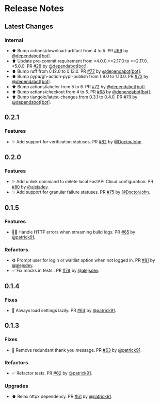 # Release Notes

## Latest Changes

### Internal

* ⬆ Bump actions/download-artifact from 4 to 5. PR [#69](https://github.com/fastapilabs/fastapi-cloud-cli/pull/69) by [@dependabot[bot]](https://github.com/apps/dependabot).
* ⬆ Update pre-commit requirement from <4.0.0,>=2.17.0 to >=2.17.0,<5.0.0. PR [#28](https://github.com/fastapilabs/fastapi-cloud-cli/pull/28) by [@dependabot[bot]](https://github.com/apps/dependabot).
* ⬆ Bump ruff from 0.12.0 to 0.13.0. PR [#77](https://github.com/fastapilabs/fastapi-cloud-cli/pull/77) by [@dependabot[bot]](https://github.com/apps/dependabot).
* ⬆ Bump pypa/gh-action-pypi-publish from 1.9.0 to 1.13.0. PR [#73](https://github.com/fastapilabs/fastapi-cloud-cli/pull/73) by [@dependabot[bot]](https://github.com/apps/dependabot).
* ⬆ Bump actions/labeler from 5 to 6. PR [#72](https://github.com/fastapilabs/fastapi-cloud-cli/pull/72) by [@dependabot[bot]](https://github.com/apps/dependabot).
* ⬆ Bump actions/checkout from 4 to 5. PR [#68](https://github.com/fastapilabs/fastapi-cloud-cli/pull/68) by [@dependabot[bot]](https://github.com/apps/dependabot).
* ⬆ Bump tiangolo/latest-changes from 0.3.1 to 0.4.0. PR [#70](https://github.com/fastapilabs/fastapi-cloud-cli/pull/70) by [@dependabot[bot]](https://github.com/apps/dependabot).

## 0.2.1

### Features

* ✨ Add support for verification statuses. PR [#82](https://github.com/fastapilabs/fastapi-cloud-cli/pull/82) by [@DoctorJohn](https://github.com/DoctorJohn).

## 0.2.0

### Features

* ✨ Add unlink command to delete local FastAPI Cloud configuration. PR [#80](https://github.com/fastapilabs/fastapi-cloud-cli/pull/80) by [@alejsdev](https://github.com/alejsdev).
* ✨ Add support for granular failure statuses. PR [#75](https://github.com/fastapilabs/fastapi-cloud-cli/pull/75) by [@DoctorJohn](https://github.com/DoctorJohn).

## 0.1.5

### Features

* 🧑‍💻 Handle HTTP errors when streaming build logs. PR [#65](https://github.com/fastapilabs/fastapi-cloud-cli/pull/65) by [@patrick91](https://github.com/patrick91).

### Refactors

* ♻️ Prompt user for login or waitlist option when not logged in. PR [#81](https://github.com/fastapilabs/fastapi-cloud-cli/pull/81) by [@alejsdev](https://github.com/alejsdev).
* ✅ Fix mocks in tests . PR [#78](https://github.com/fastapilabs/fastapi-cloud-cli/pull/78) by [@alejsdev](https://github.com/alejsdev).

## 0.1.4

### Fixes

* 🐛 Always load settings lazily. PR [#64](https://github.com/fastapilabs/fastapi-cloud-cli/pull/64) by [@patrick91](https://github.com/patrick91).

## 0.1.3

### Fixes

* 🐛 Remove redundant thank you message. PR [#63](https://github.com/fastapilabs/fastapi-cloud-cli/pull/63) by [@patrick91](https://github.com/patrick91).

### Refactors

* ✅ Refactor tests. PR [#62](https://github.com/fastapilabs/fastapi-cloud-cli/pull/62) by [@patrick91](https://github.com/patrick91).

### Upgrades

* ⬆️  Relax httpx dependency. PR [#61](https://github.com/fastapilabs/fastapi-cloud-cli/pull/61) by [@patrick91](https://github.com/patrick91).
